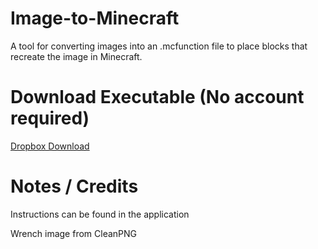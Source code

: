 # Image-to-Minecraft
A tool for converting images into an .mcfunction file to place blocks that recreate the image in Minecraft.

# Download Executable (No account required)
[Dropbox Download](https://www.dropbox.com/scl/fi/acnir5xm2rs8a1wwbjot5/main.exe?rlkey=4i8jrautmc8q2y70uy285ydrv&st=89671h3t&dl=0)


# Notes / Credits
Instructions can be found in the application

Wrench image from CleanPNG




